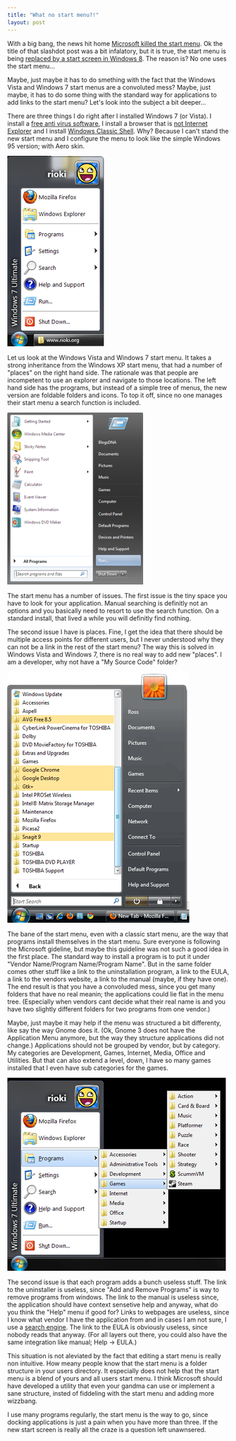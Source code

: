 ```yaml
---
title: "What no start menu?!"
layout: post
---
```


With a big bang, the news hit home [Microsoft killed the start menu][1]. Ok the
title of that slashdot post was a bit infalatory, but it is true, the start menu
is being [replaced by a start screen in Windows 8][2]. The reason is? No one uses
the start menu... 

Maybe, just maybe it has to do smething with the fact that the Windows Vista and
Windows 7 start menus are a convoluted mess? Maybe, just maybe, it has to do
some thing with the standard way for applications to add links to the start menu?
Let's look into the subject a bit deeper...

<!--more-->

There are three things I do right after I installed Windows 7 (or Vista). I 
install a [free anti virus software][3], I install a browser that is [not 
Internet Explorer][4] and I install [Windows Classic Shell][5]. Why? Because 
I can't stand the new start menu and I configure the menu to look like the simple
Windows 95 version; with Aero skin. 

<img src="/images/win7-classic-shell.png" />

Let us look at the Windows Vista and Windows 7 start menu. It takes a strong 
inheritance from the Windows XP start menu, that had a number of "places" on 
the right hand side. The rationale was that people are incompetent to use an
explorer and navigate to those locations. The left hand side has the programs,
but instead of a simple tree of menus, the new version are foldable folders and
icons. To top it off, since no one manages their start menu a search function is
included.
 
<img src="/images/windows-7-start.png" />

The start menu has a number of issues. The first issue is the tiny space you 
have to look for your application. Manual searching is definitly not an options
and you basically need to resort to use the search function. On a standard 
install, that lived a while you will definitly find nothing.

The second issue I have is places. Fine, I get the idea that there should be 
multiple access points for different users, but I never understood why they 
can not be a link in the rest of the start menu? The way this is solved in
Windows Vista and Windows 7, there is no real way to add new "places". I am 
a developer, why not have a "My Source Code" folder?

<img src="/images/win7-folders-delux.png" />

The bane of the start menu, even with a classic start menu, are the way that 
programs install themselves in the start menu. Sure everyone is following 
the Microsoft gideline, but maybe this guideline was not such a good idea in 
the first place. The standard way to install a program is to put it under
"Vendor Name/Program Name/Program Name". But in the same folder comes other 
stuff like a link to the uninstallation program, a link to the EULA, a link to
the vendors website, a link to the manual (maybe, if they have one). The 
end result is that you have a convoluded mess, since you get many folders that
have no real meanin; the applications could lie flat in the menu tree. 
(Especially when vendors cant decide what their real name is and you have two
slightly different folders for two programs from one vendor.)

Maybe, just maybe it may help if the menu was structured a bit differenty, like
say the way Gnome does it. (Ok, Gnome 3 does not have the Application Menu 
anymore, but the way they structure applications did not change.) Applications
should not be grouped by vendor, but by category. My categories are Development,
Games, Internet, Media, Office and Utilities. But that can also extend a level, 
down, I have so many games installed that I even have sub categories for the 
games.

<img src="/images/win7-sane-menu.png" />

The second issue is that each program adds a bunch useless stuff. The link 
to the uninstaller is useless, since "Add and Remove Programs" is way to remove
programs from windows. The link to the manual is useless since, the application
should have context sensetive help and anyway, what do you think the "Help" menu
if good for? Links to webpages are useless, since I know what vendor I have
the application from and in cases I am not sure, I use a [search engine][7]. 
The link to the EULA is obviously useless, since nobody reads that anyway. 
(For all layers out there, you could also have the same integration like 
manual; Help -> EULA.)

This situation is not aleviated by the fact that editing a start menu is
really non intuitive. How meany people know that the start menu is a folder
structure in your users directory. It especially does not help that the start 
menu is a blend of yours and all users start menu. I think Microsoft should have
developed a utility that even your gandma can use or implement a sane structure, 
insted of fiddeling with the start menu and adding more wizzbang.

I use many programs regularly, the start menu is the way to go, since docking 
applications is just a pain when you have more than three. If the new start 
screen is really all the craze is a question left unawnsered.

[1]: http://tech.slashdot.org/story/11/10/04/206252/microsoft-killed-the-start-menu-because-no-one-uses-it
[2]: http://blogs.msdn.com/b/b8/archive/2011/10/03/evolving-the-start-menu.aspx
[3]: http://www.avira.com/free
[4]: http://www.mozilla.org/firefox
[5]: http://classicshell.sourceforge.net
[6]: http://www.gnome.org/
[7]: http://www.google.com

